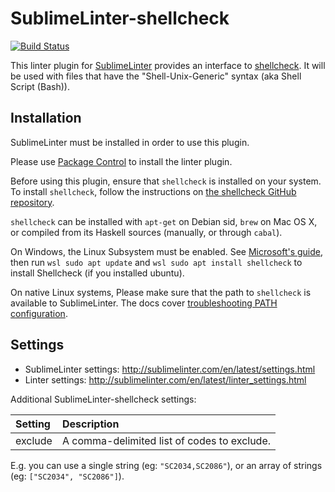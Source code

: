 SublimeLinter-shellcheck
=========================

[![Build Status](https://travis-ci.org/SublimeLinter/SublimeLinter-shellcheck.svg?branch=master)](https://travis-ci.org/SublimeLinter/SublimeLinter-shellcheck)

This linter plugin for [SublimeLinter](https://github.com/SublimeLinter/SublimeLinter) provides an interface to [shellcheck](http://www.shellcheck.net/about.html).
It will be used with files that have the "Shell-Unix-Generic" syntax (aka Shell Script (Bash)).


## Installation

SublimeLinter must be installed in order to use this plugin. 

Please use [Package Control](https://packagecontrol.io) to install the linter plugin.

Before using this plugin, ensure that `shellcheck` is installed on your system.
To install `shellcheck`, follow the instructions on [the shellcheck GitHub repository](https://github.com/koalaman/shellcheck).

`shellcheck` can be installed with ``apt-get`` on Debian sid, ``brew`` on Mac OS X, or compiled from its Haskell sources (manually, or through `cabal`). 

On Windows, the Linux Subsystem must be enabled. See [Microsoft's guide](https://docs.microsoft.com/en-us/windows/wsl/install-win10), then run `wsl sudo apt update` and `wsl sudo apt install shellcheck` to install Shellcheck (if you installed ubuntu).

On native Linux systems, Please make sure that the path to `shellcheck` is available to SublimeLinter.
The docs cover [troubleshooting PATH configuration](http://sublimelinter.com/en/latest/troubleshooting.html#finding-a-linter-executable).


## Settings

- SublimeLinter settings: http://sublimelinter.com/en/latest/settings.html
- Linter settings: http://sublimelinter.com/en/latest/linter_settings.html

Additional SublimeLinter-shellcheck settings:

|Setting|Description|
|:------|:----------|
|exclude|A comma-delimited list of codes to exclude.|

E.g. you can use a single string (eg: ``"SC2034,SC2086"``), or an array of strings (eg: ``["SC2034", "SC2086"]``).

